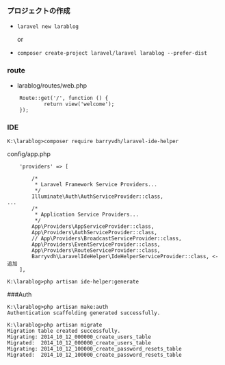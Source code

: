 ### プロジェクトの作成
 * ``` laravel new larablog ```
 
     or
 * ``` composer create-project laravel/laravel larablog --prefer-dist ```
 
### route
 * larablog/routes/web.php
``` 
    Route::get('/', function () {
            return view('welcome');
    });
``` 
### IDE

```
K:\larablog>composer require barryvdh/laravel-ide-helper
```

config/app.php
```
    'providers' => [

        /*
         * Laravel Framework Service Providers...
         */
        Illuminate\Auth\AuthServiceProvider::class,
...
        /*
         * Application Service Providers...
         */
        App\Providers\AppServiceProvider::class,
        App\Providers\AuthServiceProvider::class,
        // App\Providers\BroadcastServiceProvider::class,
        App\Providers\EventServiceProvider::class,
        App\Providers\RouteServiceProvider::class,
        Barryvdh\LaravelIdeHelper\IdeHelperServiceProvider::class, <- 追加
    ],
```

```
K:\larablog>php artisan ide-helper:generate

```
###Auth
```
K:\larablog>php artisan make:auth
Authentication scaffolding generated successfully.
```
```
K:\larablog>php artisan migrate
Migration table created successfully.
Migrating: 2014_10_12_000000_create_users_table
Migrated:  2014_10_12_000000_create_users_table
Migrating: 2014_10_12_100000_create_password_resets_table
Migrated:  2014_10_12_100000_create_password_resets_table
```
